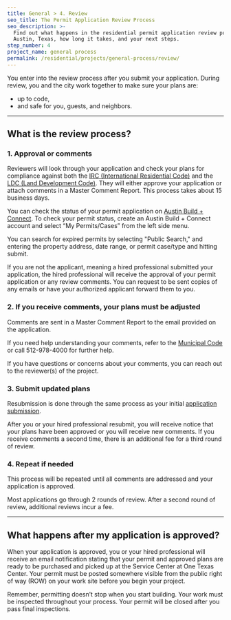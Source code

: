 ```yaml
---
title: General > 4. Review
seo_title: The Permit Application Review Process
seo_description: >-
  Find out what happens in the residential permit application review process in
  Austin, Texas, how long it takes, and your next steps.
step_number: 4
project_name: general process
permalink: /residential/projects/general-process/review/
---
```


You enter into the review process after you submit your application. During review, you and the city work together to make sure your plans are:

* up to code,
* and safe for you, guests, and neighbors.

---

## What is the review process?

### 1. Approval or comments

Reviewers will look through your application and check your plans for compliance against both the [IRC (International Residential Code)](https://www.iccsafe.org/codes-tech-support/codes/2015-i-codes/irc/) and the [LDC (Land Development Code)](https://www.municode.com/library/tx/austin/codes/code_of_ordinances?nodeId=TIT25LADE). They will either approve your application or attach comments in a Master Comment Report. This process takes about 15 business days.

You can check the status of your permit application on [Austin Build + Connect](https://abc.austintexas.gov/web/permit/index). To check your permit status, create an Austin Build + Connect account and select “My Permits/Cases” from the left side menu.

You can search for expired permits by selecting "Public Search," and entering the property address, date range, or permit case/type and hitting submit.

If you are not the applicant, meaning a hired professional submitted your application, the hired professional will receive the approval of your permit application or any review comments. You can request to be sent copies of any emails or have your authorized applicant forward them to you.

### 2. If you receive comments, your plans must be adjusted

Comments are sent in a Master Comment Report to the email provided on the application.

If you need help understanding your comments, refer to the [Municipal Code](https://www.municode.com/library/tx/austin/codes/code_of_ordinances?nodeId=THCOAUTE01) or call 512-978-4000 for further help.

If you have questions or concerns about your comments, you can reach out to the reviewer(s) of the project.

### 3. Submit updated plans

Resubmission is done through the same process as your initial [application submission](/residential/projects/deck#how-do-i-submit-my-application?).

After you or your hired professional resubmit, you will receive notice that your plans have been approved or you will receive new comments. If you receive comments a second time, there is an additional fee for a third round of review.

### 4. Repeat if needed

This process will be repeated until all comments are addressed and your application is approved.

Most applications go through 2 rounds of review. After a second round of review, additional reviews incur a fee.

---

## What happens after my application is approved?

When your application is approved, you or your hired professional will receive an email notification stating that your permit and approved plans are ready to be purchased and picked up at the Service Center at One Texas Center. Your permit must be posted somewhere visible from the public right of way (ROW) on your work site before you begin your project.

Remember, permitting doesn’t stop when you start building. Your work must be inspected throughout your process. Your permit will be closed after you pass final inspections.